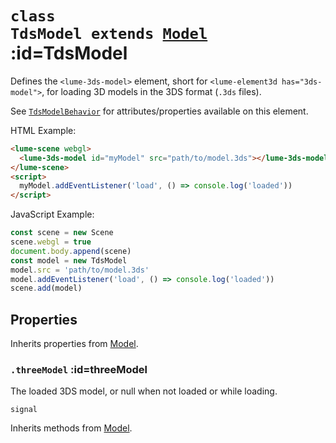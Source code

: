 
# <code>class <b>TdsModel</b> extends [Model](Model.md)</code> :id=TdsModel

Defines the `<lume-3ds-model>` element, short for `<lume-element3d
has="3ds-model">`, for loading 3D models in the 3DS format (`.3ds`
files).

See [`TdsModelBehavior`](../behaviors/mesh-behaviors/models/TdsModelBehavior)
for attributes/properties available on this element.

HTML Example:

```html
<lume-scene webgl>
  <lume-3ds-model id="myModel" src="path/to/model.3ds"></lume-3ds-model>
</lume-scene>
<script>
  myModel.addEventListener('load', () => console.log('loaded'))
</script>
```

JavaScript Example:

```js
const scene = new Scene
scene.webgl = true
document.body.append(scene)
const model = new TdsModel
model.src = 'path/to/model.3ds'
model.addEventListener('load', () => console.log('loaded'))
scene.add(model)
```

## Properties

Inherits properties from [Model](Model.md).


### <code>.<b>threeModel</b></code> :id=threeModel

The loaded 3DS model, or null when
not loaded or while loading.

`signal`
        



Inherits methods from [Model](Model.md).


        